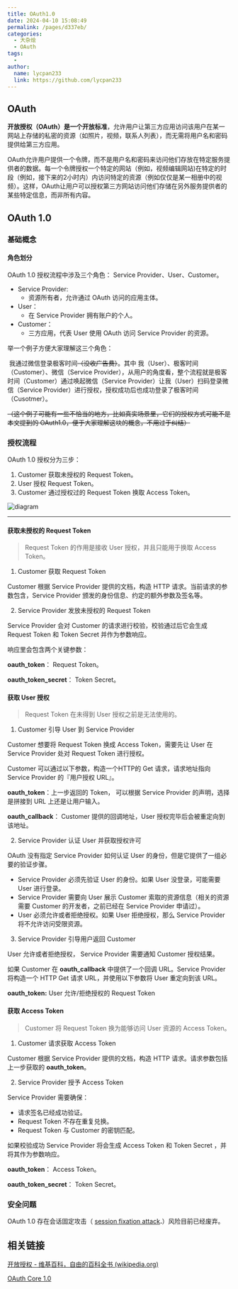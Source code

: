 ```yaml
---
title: OAuth1.0
date: 2024-04-10 15:08:49
permalink: /pages/d337eb/
categories:
  - 大杂烩
  - OAuth
tags:
  - 
author: 
  name: lycpan233
  link: https://github.com/lycpan233
---
```

## OAuth

**开放授权（OAuth）**是一个**开放标准**，允许用户让第三方应用访问该用户在某一网站上存储的私密的资源（如照片，视频，联系人列表），而无需将用户名和密码提供给第三方应用。

OAuth允许用户提供一个令牌，而不是用户名和密码来访问他们存放在特定服务提供者的数据。每一个令牌授权一个特定的网站（例如，视频编辑网站)在特定的时段（例如，接下来的2小时内）内访问特定的资源（例如仅仅是某一相册中的视频）。这样，OAuth让用户可以授权第三方网站访问他们存储在另外服务提供者的某些特定信息，而非所有内容。

## OAuth 1.0

### 基础概念

#### 角色划分

OAuth 1.0 授权流程中涉及三个角色： Service Provider、User、Customer。

- Service Provider:
  - 资源所有者，允许通过 OAuth 访问的应用主体。
- User：
  - 在 Service Provider 拥有账户的个人。
- Customer：
  - 三方应用，代表 User 使用 OAuth 访问 Service Provider 的资源。



举一个例子方便大家理解这三个角色：

​	我通过微信登录极客时间~~（没收广告费）~~。其中 我（User）、极客时间（Customer）、微信（Service Provider），从用户的角度看，整个流程就是极客时间（Customer）通过唤起微信（Service Provider）让我（User）扫码登录微信（Service Provider）进行授权，授权成功后也成功登录了极客时间（Cusotmer）。

~~（这个例子可能有一些不恰当的地方，比如真实场景里，它们的授权方式可能不是本文提到的 OAuth1.0，便于大家理解这块的概念，不用过于纠结）~~



### 授权流程

OAuth 1.0 授权分为三步：

1. Customer 获取未授权的 Request Token。
2. User 授权 Request Token。
3. Customer 通过授权过的 Request Token 换取 Access Token。

![diagram](https://cdn.jsdelivr.net/gh/lycpan233/img/blog/diagram.png)



---

#### 获取未授权的 Request Token

> Request Token 的作用是接收 User 授权，并且只能用于换取 Access Token。

1. Customer 获取 Request Token

Customer 根据 Service Provider 提供的文档，构造  HTTP 请求。当前请求的参数包含，Service Provider 颁发的身份信息、约定的额外参数及签名等。



2. Service Provider 发放未授权的 Request Token

Service Provider 会对 Customer 的请求进行校验，校验通过后它会生成 Request Token 和 Token Secret 并作为参数响应。



响应里会包含两个关键参数：

**oauth_token**： Request Token。

**oauth_token_secret**： Token Secret。



#### 获取 User 授权

> Request Token 在未得到 User 授权之前是无法使用的。

1. Customer 引导 User 到 Service Provider

Customer 想要将 Request Token 换成 Access Token，需要先让 User 在 Service Provider 处对 Request Token 进行授权。



Customer 可以通过以下参数，构造一个HTTP的 Get 请求，请求地址指向 Service Provider 的『用户授权 URL』。

**oauth_token**：上一步返回的  Token， 可以根据 Service Provider 的声明，选择是拼接到 URL 上还是让用户输入。

**oauth_callback**： Customer 提供的回调地址，User 授权完毕后会被重定向到该地址。



2. Service Provider 认证 User 并获取授权许可

OAuth 没有指定 Service Provider 如何认证 User 的身份，但是它提供了一组必要的验证步骤。



- Service Provider 必须先验证 User 的身份。如果 User 没登录，可能需要 User 进行登录。
- Service Provider 需要向 User 展示 Customer 索取的资源信息（相关的资源需要 Customer 的开发者，之前已经在 Service Provider 申请过）。
- User 必须允许或者拒绝授权。如果 User 拒绝授权，那么 Service Provider 将不允许访问受限资源。



3. Service Provider 引导用户返回 Customer

User 允许或者拒绝授权， Service Provider 需要通知 Customer 授权结果。



如果 Customer 在 **oauth_callback** 中提供了一个回调 URL。Service Provider 将构造一个 HTTP  Get 请求 URL，并使用以下参数将  User 重定向到该 URL。

**oauth_token:**  User 允许/拒绝授权的 Request Token



#### 获取 Access Token

> Customer 将 Request Token 换为能够访问 User 资源的 Access Token。

1. Customer 请求获取 Access Token

Customer 根据 Service Provider 提供的文档，构造  HTTP 请求。请求参数包括上一步获取的 **oauth_token**。



2. Service Provider 授予 Access Token

Service Provider 需要确保：

- 请求签名已经成功验证。
- Request Token 不存在重复兑换。
- Request Token 与 Customer 的密钥匹配。



如果校验成功 Service Provider 将会生成 Access Token 和 Token Secret ，并将其作为参数响应。

**oauth_token**： Access Token。

**oauth_token_secret**： Token Secret。





### 安全问题

OAuth 1.0 存在会话固定攻击（ [session fixation attack](http://oauth.net/advisories/2009-1/)**.**）风险目前已经废弃。



## 相关链接

[开放授权 - 维基百科，自由的百科全书 (wikipedia.org)](https://zh.wikipedia.org/wiki/开放授权)

[OAuth Core 1.0](https://oauth.net/core/1.0/)